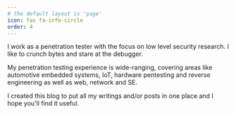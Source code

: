 ```yaml
---
# the default layout is 'page'
icon: fas fa-info-circle
order: 4
---
```


I work as a penetration tester with the focus on low level security research. 
I like to crunch bytes and stare at the debugger.

My penetration testing experience is wide-ranging, covering areas like automotive embedded systems, IoT, hardware pentesting and reverse engineering as well as web, network and SE.

I created this blog to put all my writings and/or posts in one place and I hope you'll find it useful.

